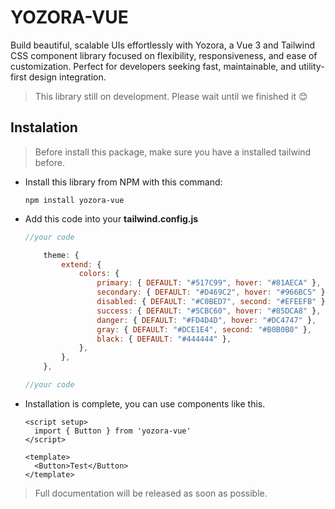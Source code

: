 # YOZORA-VUE

Build beautiful, scalable UIs effortlessly with Yozora, a Vue 3 and Tailwind CSS component library focused on flexibility, responsiveness, and ease of customization. Perfect for developers seeking fast, maintainable, and utility-first design integration.

> This library still on development. Please wait until we finished it 😊

## Instalation

> Before install this package, make sure you have a installed tailwind before.

- Install this library from NPM with this command:
  ```
  npm install yozora-vue
  ```
- Add this code into your **tailwind.config.js**

  ```js
  //your code

      theme: {
          extend: {
              colors: {
                  primary: { DEFAULT: "#517C99", hover: "#81AECA" },
                  secondary: { DEFAULT: "#D469C2", hover: "#966BC5" },
                  disabled: { DEFAULT: "#C0BED7", second: "#EFEEFB" },
                  success: { DEFAULT: "#5CBC60", hover: "#85DCA8" },
                  danger: { DEFAULT: "#FD4D4D", hover: "#DC4747" },
                  gray: { DEFAULT: "#DCE1E4", second: "#B0B0B0" },
                  black: { DEFAULT: "#444444" },
              },
          },
      },

  //your code
  ```

- Installation is complete, you can use components like this.

  ```vue
  <script setup>
    import { Button } from 'yozora-vue'
  </script>

  <template>
    <Button>Test</Button>
  </template>
  ```

> Full documentation will be released as soon as possible.
